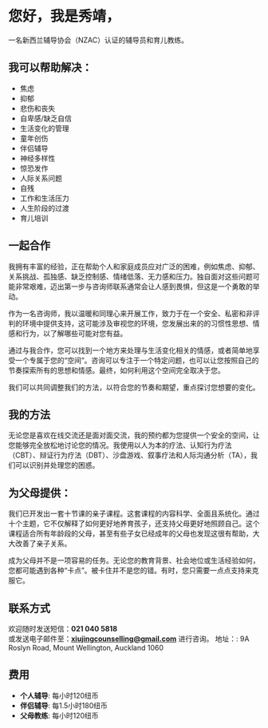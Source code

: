 
# 您好，我是秀靖，

一名新西兰辅导协会（NZAC）认证的辅导员和育儿教练。

## 我可以帮助解决：

* 焦虑
* 抑郁
* 悲伤和丧失
* 自卑感/缺乏自信
* 生活变化的管理
* 童年创伤
* 伴侣辅导
* 神经多样性
* 惊恐发作
* 人际关系问题
* 自残
* 工作和生活压力
* 人生阶段的过渡
* 育儿培训

## 一起合作

我拥有丰富的经验，正在帮助个人和家庭成员应对广泛的困难，例如焦虑、抑郁、关系挑战、孤独感、缺乏控制感、情绪低落、无力感和压力。独自面对这些问题可能非常艰难，迈出第一步与咨询师联系通常会让人感到畏惧，但这是一个勇敢的举动。

作为一名咨询师，我以温暖和同理心来开展工作，致力于在一个安全、私密和非评判的环境中提供支持，这可能涉及审视您的环境，您发展出来的的习惯性思想、情感和行为，以了解哪些可能对您有益。

通过与我合作，您可以找到一个地方来处理与生活变化相关的情感，或者简单地享受一个专属于您的“空间”。咨询可以专注于一个特定问题，也可以让您按照自己的节奏探索所有的思想和情感。最终，如何利用这个空间完全取决于您。

我们可以共同调整我们的方法，以符合您的节奏和期望，重点探讨您想要的变化。

## 我的方法

无论您是喜欢在线交流还是面对面交流，我的预约都为您提供一个安全的空间，让您能够完全放松地讨论您的情况。我使用以人为本的疗法、认知行为疗法（CBT）、辩证行为疗法（DBT）、沙盘游戏、叙事疗法和人际沟通分析（TA），我们可以识别并处理您的困惑。

## 为父母提供：

我们已开发出一套十节课的亲子课程。这套课程的内容科学、全面且系统化。通过十个主题，它不仅解释了如何更好地养育孩子，还支持父母更好地照顾自己。这个课程适合所有年龄段的父母，甚至有些子女已经成年的父母也发现这很有帮助，大大改善了亲子关系。

成为父母并不是一项容易的任务。无论您的教育背景、社会地位或生活经验如何，您都可能遇到各种“卡点”。被卡住并不是您的错。有时，您只需要一点点支持来克服它。

## 联系方式

欢迎随时发送短信：**021 040 5818**  
或发送电子邮件至：**xiujingcounselling@gmail.com**  进行咨询。 
地址：: 9A Roslyn Road, Mount Wellington, Auckland 1060

## 费用
- **个人辅导**: 每小时120纽币   
- **伴侣辅导**: 每1.5小时180纽币    
- **父母教练**: 每小时120纽币  
